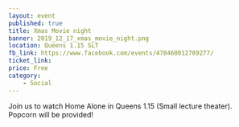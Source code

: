 ```yaml
---
layout: event
published: true
title: Xmas Movie night
banner: 2019_12_17_xmas_movie_night.png
location: Queens 1.15 SLT
fb_link: https://www.facebook.com/events/478460012789277/
ticket_link:
price: Free
category:
    - Social
---
```


Join us to watch Home Alone in Queens 1.15 (Small lecture theater).
Popcorn will be provided!
